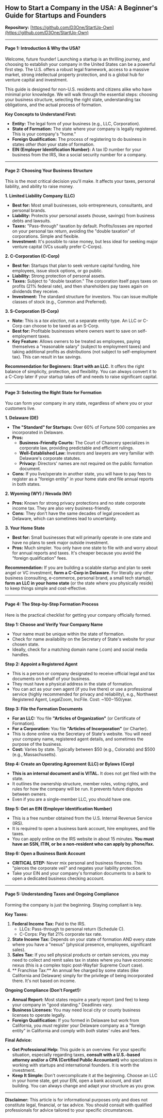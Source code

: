
## **How to Start a Company in the USA: A Beginner's Guide for Startups and Founders**

**Repository:** [https://github.com/D3One/StartUp-Own](https://github.com/D3One/StartUp-Own)

---

#### **Page 1: Introduction & Why the USA?**

Welcome, future founder! Launching a startup is an thrilling journey, and choosing to establish your company in the United States can be a powerful first step. The U.S. offers a robust legal framework, access to a massive market, strong intellectual property protection, and is a global hub for venture capital and investment.

This guide is designed for non-U.S. residents and citizens alike who have minimal prior knowledge. We will walk through the essential steps: choosing your business structure, selecting the right state, understanding tax obligations, and the actual process of formation.

**Key Concepts to Understand First:**
*   **Entity:** The legal form of your business (e.g., LLC, Corporation).
*   **State of Formation:** The state where your company is legally registered. This is your company's "home."
*   **Foreign Qualification:** The process of registering to do business in states *other than* your state of formation.
*   **EIN (Employer Identification Number):** A tax ID number for your business from the IRS, like a social security number for a company.

---

#### **Page 2: Choosing Your Business Structure**

This is the most critical decision you'll make. It affects your taxes, personal liability, and ability to raise money.

**1. Limited Liability Company (LLC)**
*   **Best for:** Most small businesses, solo entrepreneurs, consultants, and personal brands.
*   **Liability:** Protects your personal assets (house, savings) from business debts and lawsuits.
*   **Taxes:** "Pass-through" taxation by default. Profits/losses are reported on your personal tax return, avoiding the "double taxation" of corporations. Simple and flexible.
*   **Investment:** It's possible to raise money, but less ideal for seeking major venture capital (VCs usually prefer C-Corps).

**2. C-Corporation (C-Corp)**
*   **Best for:** Startups that plan to seek venture capital funding, hire employees, issue stock options, or go public.
*   **Liability:** Strong protection of personal assets.
*   **Taxes:** Subject to "double taxation." The corporation itself pays taxes on profits (21% federal rate), and then shareholders pay taxes again on dividends they receive.
*   **Investment:** The standard structure for investors. You can issue multiple classes of stock (e.g., Common and Preferred).

**3. S-Corporation (S-Corp)**
*   **Note:** This is a *tax election*, not a separate entity type. An LLC or C-Corp can choose to be taxed as an S-Corp.
*   **Best for:** Profitable businesses where owners want to save on self-employment taxes.
*   **Key Feature:** Allows owners to be treated as employees, paying themselves a "reasonable salary" (subject to employment taxes) and taking additional profits as distributions (not subject to self-employment tax). This can result in tax savings.

**Recommendation for Beginners:** **Start with an LLC.** It offers the right balance of simplicity, protection, and flexibility. You can always convert it to a C-Corp later if your startup takes off and needs to raise significant capital.

---

#### **Page 3: Selecting the Right State for Formation**

You can form your company in any state, regardless of where you or your customers live.

**1. Delaware (DE)**
*   **The "Standard" for Startups:** Over 60% of Fortune 500 companies are incorporated in Delaware.
*   **Pros:**
    *   **Business-Friendly Courts:** The Court of Chancery specializes in corporate law, providing predictable and efficient rulings.
    *   **Well-Established Law:** Investors and lawyers are very familiar with Delaware's corporate statutes.
    *   **Privacy:** Directors' names are not required on the public formation document.
*   **Cons:** If you live/operate in another state, you will have to pay fees to register as a "foreign entity" in your home state *and* file annual reports in both states.

**2. Wyoming (WY) / Nevada (NV)**
*   **Pros:** Known for strong privacy protections and no state corporate income tax. They are also very business-friendly.
*   **Cons:** They don't have the same decades of legal precedent as Delaware, which can sometimes lead to uncertainty.

**3. Your Home State**
*   **Best for:** Small businesses that will primarily operate in one state and have no plans to seek major outside investment.
*   **Pros:** Much simpler. You only have one state to file with and worry about for annual reports and taxes. It's cheaper because you avoid the "foreign qualification" fees.

**Recommendation:** If you are building a scalable startup and plan to seek angel or VC investment, **form a C-Corp in Delaware.** For literally any other business (consulting, e-commerce, personal brand, a small tech startup), **form an LLC in your home state** (or the state where you physically reside) to keep things simple and cost-effective.

---

#### **Page 4: The Step-by-Step Formation Process**

Here is the practical checklist for getting your company officially formed.

**Step 1: Choose and Verify Your Company Name**
*   Your name must be unique within the state of formation.
*   Check for name availability on the Secretary of State's website for your chosen state.
*   Ideally, check for a matching domain name (.com) and social media handles.

**Step 2: Appoint a Registered Agent**
*   This is a person or company designated to receive official legal and tax documents on behalf of your business.
*   They must have a physical address in the state of formation.
*   You can act as your own agent (if you live there) or use a professional service (highly recommended for privacy and reliability), e.g., Northwest Registered Agent, LegalZoom, IncFile. Cost: ~$100-$150/year.

**Step 3: File the Formation Documents**
*   **For an LLC:** You file **"Articles of Organization"** (or Certificate of Formation).
*   **For a Corporation:** You file **"Articles of Incorporation"** (or Charter).
*   This is done online via the Secretary of State's website. You will need your company name, registered agent details, and sometimes the purpose of the business.
*   **Cost:** Varies by state. Typically between $50 (e.g., Colorado) and $500 (e.g., Massachusetts).

**Step 4: Create an Operating Agreement (LLC) or Bylaws (Corp)**
*   **This is an internal document and is VITAL.** It does not get filed with the state.
*   It outlines the ownership structure, member roles, voting rights, and rules for how the company will be run. It prevents future disputes between owners.
*   Even if you are a single-member LLC, you should have one.

**Step 5: Get an EIN (Employer Identification Number)**
*   This is a free number obtained from the U.S. Internal Revenue Service (IRS).
*   It is required to open a business bank account, hire employees, and file taxes.
*   You can apply online on the IRS website in about 15 minutes. **You must have an SSN, ITIN, or be a non-resident who can apply by phone/fax.**

**Step 6: Open a Business Bank Account**
*   **CRITICAL STEP:** Never mix personal and business finances. This "pierces the corporate veil" and negates your liability protection.
*   Take your EIN and your company's formation documents to a bank to open a dedicated business checking account.

---

#### **Page 5: Understanding Taxes and Ongoing Compliance**

Forming the company is just the beginning. Staying compliant is key.

**Key Taxes:**
1.  **Federal Income Tax:** Paid to the IRS.
    *   LLCs: Pass-through to personal return (Schedule C).
    *   C-Corps: Pay flat 21% corporate tax rate.
2.  **State Income Tax:** Depends on your state of formation AND every state where you have a "nexus" (physical presence, employees, significant sales).
3.  **Sales Tax:** If you sell physical products or certain services, you may need to collect and remit sales tax in states where you have economic nexus (this is a complex topic post-Wayfair Supreme Court case).
4.  ** Franchise Tax:** An annual fee charged by some states (like California and Delaware) simply for the privilege of being incorporated there. It's not based on income.

**Ongoing Compliance (Don't Forget!):**
*   **Annual Report:** Most states require a yearly report (and fee) to keep your company in "good standing." Deadlines vary.
*   **Business Licenses:** You may need local city or county business licenses to operate legally.
*   **Foreign Qualification:** If you formed in Delaware but work from California, you *must* register your Delaware company as a "foreign entity" in California and comply with *both* states' rules and fees.

**Final Advice:**
*   **Get Professional Help:** This guide is an overview. For your specific situation, especially regarding taxes, **consult with a U.S.-based attorney and/or a CPA (Certified Public Accountant)** who specializes in working with startups and international founders. It is worth the investment.
*   **Keep It Simple:** Don't overcomplicate it at the beginning. Choose an LLC in your home state, get your EIN, open a bank account, and start building. You can always change and adapt your structure as you grow.

---
**Disclaimer:** This article is for informational purposes only and does not constitute legal, financial, or tax advice. 
You should consult with qualified professionals for advice tailored to your specific circumstances.
